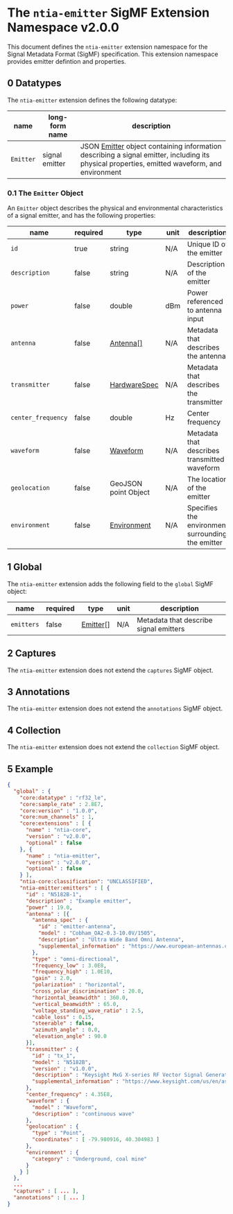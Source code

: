 # The `ntia-emitter` SigMF Extension Namespace v2.0.0

This document defines the `ntia-emitter` extension namespace for the Signal Metadata Format (SigMF) specification. This extension namespace provides emitter defintion and properties.

## 0 Datatypes

The `ntia-emitter` extension defines the following datatype:

|name|long-form name|description|
|----|--------------|-----------|
|`Emitter`|signal emitter|JSON [Emitter](#01-the-emitter-object) object containing information describing a signal emitter, including its physical properties, emitted waveform, and environment|

### 0.1 The `Emitter` Object

An `Emitter` object describes the physical and environmental characteristics of a signal emitter, and has the following properties:

| name               |required| type                                                                   |unit| description                                          |
|--------------------|--------------|------------------------------------------------------------------------|-------|------------------------------------------------------|
| `id`               |true| string                                                                 |N/A| Unique ID of the emitter                            |
| `description`      |false| string                                                                 |N/A| Description of the emitter                          |
| `power`            |false| double                                                                 |dBm| Power referenced to antenna input                   |
| `antenna`          |false| [Antenna[]](ntia-core.sigmf-ext.md#01-the-antenna-object)              |N/A| Metadata that describes the antenna                 |
| `transmitter`      |false| [HardwareSpec](ntia-core.sigmf-ext.md#02-the-hardwarespec-object)      |N/A| Metadata that describes the transmitter             |
| `center_frequency` |false| double                                                                 |Hz| Center frequency                                    |
| `waveform`         |false| [Waveform](ntia-waveform.sigmf-ext.md)                                 |N/A| Metadata that describes transmitted waveform        |
| `geolocation`      |false| GeoJSON point Object                                                   |N/A| The location of the emitter                       |
| `environment`      |false| [Environment](ntia-environment.sigmf-ext.md#01-the-environment-object) |N/A| Specifies the environment surrounding the emitter |

## 1 Global

The `ntia-emitter` extension adds the following field to the `global` SigMF object:

|name|required|type|unit|description|
|----|--------------|-------|-------|-----------|
|`emitters`|false|[Emitter](#01-the-emitter-object)[]|N/A|Metadata that describe signal emitters|

## 2 Captures

The `ntia-emitter` extension does not extend the `captures` SigMF object.

## 3 Annotations

The `ntia-emitter` extension does not extend the `annotations` SigMF object.

## 4 Collection

The `ntia-emitter` extension does not extend the `collection` SigMF object.

## 5 Example

```json
{
  "global" : {
    "core:datatype" : "rf32_le",
    "core:sample_rate" : 2.8E7,
    "core:version" : "1.0.0",
    "core:num_channels" : 1,
    "core:extensions" : [ {
      "name" : "ntia-core",
      "version" : "v2.0.0",
      "optional" : false
    }, {
      "name" : "ntia-emitter",
      "version" : "v2.0.0",
      "optional" : false
    } ],
    "ntia-core:classification": "UNCLASSIFIED",
    "ntia-emitter:emitters" : [ {
      "id" : "N5182B-1",
      "description" : "Example emitter",
      "power" : 19.0,
      "antenna" : [{
        "antenna_spec" : {
          "id" : "emitter-antenna",
          "model" : "Cobham_OA2-0.3-10.0V/1505",
          "description" : "Ultra Wide Band Omni Antenna",
          "supplemental_information" : "https://www.european-antennas.co.uk/media/1638/ds1505-060510.pdf"
        },
        "type" : "omni-directional",
        "frequency_low" : 3.0E8,
        "frequency_high" : 1.0E10,
        "gain" : 2.0,
        "polarization" : "horizontal",
        "cross_polar_discrimination" : 20.0,
        "horizontal_beamwidth" : 360.0,
        "vertical_beamwidth" : 65.0,
        "voltage_standing_wave_ratio" : 2.5,
        "cable_loss" : 0.15,
        "steerable" : false,
        "azimuth_angle" : 0.0,
        "elevation_angle" : 90.0
      }],
      "transmitter" : {
        "id" : "tx_1",
        "model" : "N5182B",
        "version" : "v1.0.0",
        "description" : "Keysight MxG X-series RF Vector Signal Generator",
        "supplemental_information" : "https://www.keysight.com/us/en/assets/7018-03380/data-sheets/5991-0038.pdf"
      },
      "center_frequency" : 4.35E8,
      "waveform" : {
        "model" : "Waveform",
        "description" : "continuous wave"
      },
      "geolocation" : {
        "type" : "Point",
        "coordinates" : [ -79.980916, 40.304983 ]
      },
      "environment" : {
        "category" : "Underground, coal mine"
      }
    } ]
  },
  ...
  "captures" : [ ... ],
  "annotations" : [ ... ]
}
```
